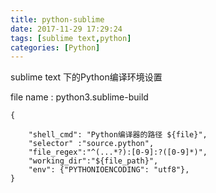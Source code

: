 ```yaml
---
title: python-sublime
date: 2017-11-29 17:29:24
tags: [sublime text,python]
categories: [Python]
---
```


sublime text 下的Python编译环境设置

file name : python3.sublime-build
```
{

	"shell_cmd": "Python编译器的路径 ${file}",
	"selector" :"source.python",
	"file_regex":"^(...*?):[0-9]:?([0-9]*)",
	"working_dir":"${file_path}",
	"env": {"PYTHONIOENCODING": "utf8"},
}
```
